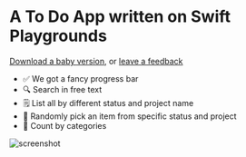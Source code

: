 # A To Do App written on Swift Playgrounds
[Download a baby version](https://www.icloud.com/iclouddrive/0dHEmdsfpNHDPrsro91Am2HMg#SwiftTodo), or [leave a feedback](https://github.com/wzhub/wzhub.github.io/discussions)
- ✅ We got a fancy progress bar
- 🔍 Search in free text
- 🗒 List all by different status and project name
- 🥢 Randomly pick an item from specific status and project
- 🧩 Count by categories

![screenshot](https://github.com/wzhub/wzhub.github.io/blob/c11162d4b24b023d74230d74e78049178ea9b58f/main.png)
